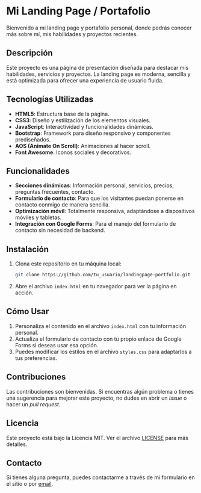 # Mi Landing Page / Portafolio

Bienvenido a mi landing page y portafolio personal, donde podrás conocer más sobre mí, mis habilidades y proyectos recientes.

## Descripción

Este proyecto es una página de presentación diseñada para destacar mis habilidades, servicios y proyectos. La landing page es moderna, sencilla y está optimizada para ofrecer una experiencia de usuario fluida.

## Tecnologías Utilizadas

-  **HTML5**: Estructura base de la página.
-  **CSS3**: Diseño y estilización de los elementos visuales.
-  **JavaScript**: Interactividad y funcionalidades dinámicas.
-  **Bootstrap**: Framework para diseño responsivo y componentes prediseñados.
-  **AOS (Animate On Scroll)**: Animaciones al hacer scroll.
-  **Font Awesome**: Iconos sociales y decorativos.

## Funcionalidades

-  **Secciones dinámicas**: Información personal, servicios, precios, preguntas frecuentes, contacto.
-  **Formulario de contacto**: Para que los visitantes puedan ponerse en contacto conmigo de manera sencilla.
-  **Optimización móvil**: Totalmente responsiva, adaptándose a dispositivos móviles y tabletas.
-  **Integración con Google Forms**: Para el manejo del formulario de contacto sin necesidad de backend.

## Instalación

1. Clona este repositorio en tu máquina local:
   ```bash
   git clone https://github.com/tu_usuario/landingpage-portfolio.git
   ```
2. Abre el archivo `index.html` en tu navegador para ver la página en acción.

## Cómo Usar

1. Personaliza el contenido en el archivo `index.html` con tu información personal.
2. Actualiza el formulario de contacto con tu propio enlace de Google Forms si deseas usar esa opción.
3. Puedes modificar los estilos en el archivo `styles.css` para adaptarlos a tus preferencias.

## Contribuciones

Las contribuciones son bienvenidas. Si encuentras algún problema o tienes una sugerencia para mejorar este proyecto, no dudes en abrir un _issue_ o hacer un _pull request_.

## Licencia

Este proyecto está bajo la Licencia MIT. Ver el archivo [LICENSE](LICENSE) para más detalles.

## Contacto

Si tienes alguna pregunta, puedes contactarme a través de mi formulario en el sitio o por [email](mailto:tu_email@example.com).
